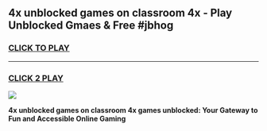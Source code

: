 
## 4x unblocked games on classroom 4x - Play Unblocked Gmaes & Free #jbhog
<h3>
<a href="https://news.freeplayer.one?title=4x_unblocked_games_on_classroom_4x&ref=03M">CLICK TO PLAY</a></h3>
<hr>

<h3>
<a href="https://news.freeplayer.one?title=4x_unblocked_games_on_classroom_4x&ref=03M">CLICK 2 PLAY</a>
  
</h3>

<a href="https://news.freeplayer.one?title=4x_unblocked_games_on_classroom_4x&ref=03M"><img src="https://clearcache.store/games.png"></a>


**4x unblocked games on classroom 4x games unblocked: Your Gateway to Fun and Accessible Online Gaming**
